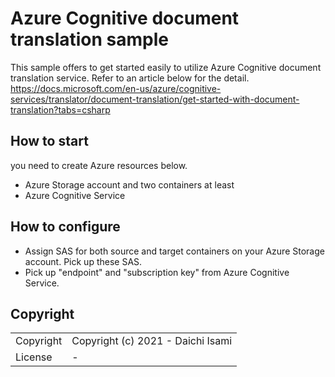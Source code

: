 # Azure Cognitive document translation sample
This sample offers to get started easily to utilize Azure Cognitive document translation service. Refer to an article below for the detail.
https://docs.microsoft.com/en-us/azure/cognitive-services/translator/document-translation/get-started-with-document-translation?tabs=csharp

## How to start 
you need to create Azure resources below.
- Azure Storage account and two containers at least
- Azure Cognitive Service

## How to configure
- Assign SAS for both source and target containers on your Azure Storage account. Pick up these SAS.
- Pick up "endpoint" and "subscription key" from Azure Cognitive Service. 

## Copyright
<table>
  <tr>
    <td>Copyright</td><td>Copyright (c) 2021 - Daichi Isami</td>
  </tr>
  <tr>
    <td>License</td><td>-</td>
  </tr>
</table>
